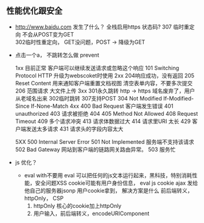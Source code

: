 ## 性能优化跟安全

- http://www.baidu.com 发生了什么？
  全栈启用https
  状态码? 307 临时重定向 不会从POST变为GET  
    302临时性重定向， GET没问题，POST -> 降级为GET

- 点击一个a， 不跳转怎么做
  prevent  

  1xx 目前正常 客户端可以继续发送请求或忽略这个响应
  101 Switching Protocol
  HTTP 升级为webscoket时使用
  2xx  204响应成功，没有返回
    205 Reset Content 用来通知客户端重置文档视图 清空表单内容，不要多次提交
    206 范围请求  大文件上传
  3xx 
    301永久跳转 http -> https  域名废弃了，用户从老域名出来
    302临时跳转  307支持POST
    304 Not Modified
      If-Modified-Since  If-None-Match
  4xx
  400 Bad Request 客户端发生错误
  401 unauthorized
  403 请求被拒绝
  404
  405 Method Not Allowed
  408 Request Timeout
  409 多个请求冲突
  413 请求体数据过大
  414 请求里URI 太长
  429 客户端发送太多请求
  431 请求头的字段内容太大

  5XX
  500 Internal Server Error
  501 Not Implemented  服务端不支持该请求
  502 Bad Gateway 网站到客户端的链路网关路由异常。
  503 服务忙

- js 优化？
  - eval with不要用
    eval 可以把任何的js文本运行起来，黑科技，特别消耗性能，安全问题XSS 
    cookie可能有用户身份信息， eval js cookie ajax 发给他自己的服务器jsonp
    用户cookie拿到，
    解决方案是什么
      前后端转义，httpOnly， CSP
      1. httpOnly  核心的cookie加上httpOnly
      2. 用户输入，前后端转义，encodeURIComponent <script> ''
  - 加载的顺序
    css head  尽快看到页面
    script 阻塞  defer  async 
    js 动态的代码，动态操作DOM  下载且执行完毕
    下载，放在body尾部， 阻塞 
    css 雪碧图，没必要了 http请求少 第一次下载的时候有点慢
    alley iconfont 为什么不会影响性能 cdn  部署cdn集群
    背景图 直接img src="" 增加http请求 没有http请求， webpack base64
    如果有请求，http协议更新了 对他的支持，2.0 多路复用
  - JS动画优化， requestAnimationFrame